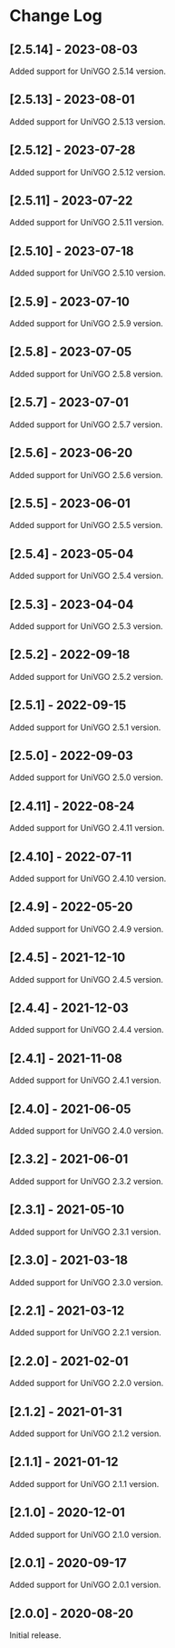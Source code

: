 # Change Log

## [2.5.14] - 2023-08-03
Added support for UniVGO 2.5.14 version.

## [2.5.13] - 2023-08-01
Added support for UniVGO 2.5.13 version.

## [2.5.12] - 2023-07-28
Added support for UniVGO 2.5.12 version.

## [2.5.11] - 2023-07-22
Added support for UniVGO 2.5.11 version.

## [2.5.10] - 2023-07-18
Added support for UniVGO 2.5.10 version.

## [2.5.9] - 2023-07-10
Added support for UniVGO 2.5.9 version.

## [2.5.8] - 2023-07-05
Added support for UniVGO 2.5.8 version.

## [2.5.7] - 2023-07-01
Added support for UniVGO 2.5.7 version.

## [2.5.6] - 2023-06-20
Added support for UniVGO 2.5.6 version.

## [2.5.5] - 2023-06-01
Added support for UniVGO 2.5.5 version.

## [2.5.4] - 2023-05-04
Added support for UniVGO 2.5.4 version.

## [2.5.3] - 2023-04-04
Added support for UniVGO 2.5.3 version.

## [2.5.2] - 2022-09-18
Added support for UniVGO 2.5.2 version.

## [2.5.1] - 2022-09-15
Added support for UniVGO 2.5.1 version.

## [2.5.0] - 2022-09-03
Added support for UniVGO 2.5.0 version.

## [2.4.11] - 2022-08-24
Added support for UniVGO 2.4.11 version.

## [2.4.10] - 2022-07-11
Added support for UniVGO 2.4.10 version.

## [2.4.9] - 2022-05-20
Added support for UniVGO 2.4.9 version.

## [2.4.5] - 2021-12-10
Added support for UniVGO 2.4.5 version.

## [2.4.4] - 2021-12-03
Added support for UniVGO 2.4.4 version.

## [2.4.1] - 2021-11-08
Added support for UniVGO 2.4.1 version.

## [2.4.0] - 2021-06-05
Added support for UniVGO 2.4.0 version.

## [2.3.2] - 2021-06-01
Added support for UniVGO 2.3.2 version.

## [2.3.1] - 2021-05-10
Added support for UniVGO 2.3.1 version.

## [2.3.0] - 2021-03-18
Added support for UniVGO 2.3.0 version.

## [2.2.1] - 2021-03-12
Added support for UniVGO 2.2.1 version.

## [2.2.0] - 2021-02-01
Added support for UniVGO 2.2.0 version.

## [2.1.2] - 2021-01-31
Added support for UniVGO 2.1.2 version.

## [2.1.1] - 2021-01-12
Added support for UniVGO 2.1.1 version.

## [2.1.0] - 2020-12-01
Added support for UniVGO 2.1.0 version.

## [2.0.1] - 2020-09-17
Added support for UniVGO 2.0.1 version.

## [2.0.0] - 2020-08-20
Initial release.
